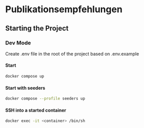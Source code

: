 # Publikationsempfehlungen

## Starting the Project

### Dev Mode

Create .env file in the root of the project based on .env.example

#### Start

```bash
docker compose up
```

#### Start with seeders
```bash
docker compose --profile seeders up
```

#### SSH into a started container
```bash
docker exec -it <container> /bin/sh
```